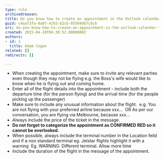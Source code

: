 ```yaml
---
type: rule
archivedreason: 
title: Do you know how to create an appointment in the Outlook calendar for flights?
guid: c4aaf3fa-0a07-4293-b2cb-05569d67c8c8
uri: do-you-know-how-to-create-an-appointment-in-the-outlook-calendar-for-flights
created: 2015-04-28T04:38:52.0000000Z
authors:
- id: 1
  title: Adam Cogan
related: []
redirects: []

---
```


* When creating the appointment, make sure to invite any relevant parties even though they may not be flying
e.g. the Boss's wife would like to know when he is flying out and coming home.
* Enter all of the flight details into the appointment - include both the departure time (for the person flying) and the arrival time (for the people picking up the passenger)
* Make sure to include any unusual information about the flight. 
e.g. You are not flying with your preferred airline because xxx... 
OR
As per our conversation, you are flying via Melbourne, because xxx...
* Always include the price of the ticket in the message.
* **Do not forget to categorize the appointment as CONFIRMED RED so it cannot be overlooked.**
* When possible, always include the terminal number in the Location feild and if a non standard terminal eg. Jetstar flights highlight it with a warning 
Eg. WARNING: Different terminal. Allow more time
* Include the duration of the flight in the message of the appointment.


<!--endintro-->
